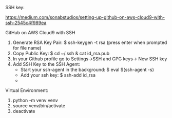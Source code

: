 SSH key:

https://medium.com/sonabstudios/setting-up-github-on-aws-cloud9-with-ssh-2545c4f989ea

<p>GitHub on AWS Cloud9 with SSH
<ol>
<li>Generate RSA Key Pair:  $ ssh-keygen -t rsa (press enter when prompted for file name)</li>
<li>Copy Public Key: $ cd ~/.ssh & cat id_rsa.pub</li>
<li>In your Github profile go to Settings->SSH and GPG keys-> New SSH key</li>
<li>Add SSH Key to the SSH Agent:
    <ul>
    <li>Start your ssh-agent in the background: $ eval $(ssh-agent -s)</li>
    <li>Add your ssh key: $ ssh-add id_rsa<li>
    </ul>
</li>
</ol>    
</p>
    
    
    
    
<p>
Virtual Environment:
<ol>
<li>python -m venv venv</li>
<li>source venv/bin/activate</li>
<li>deactivate</li>
</ol>    
</p>